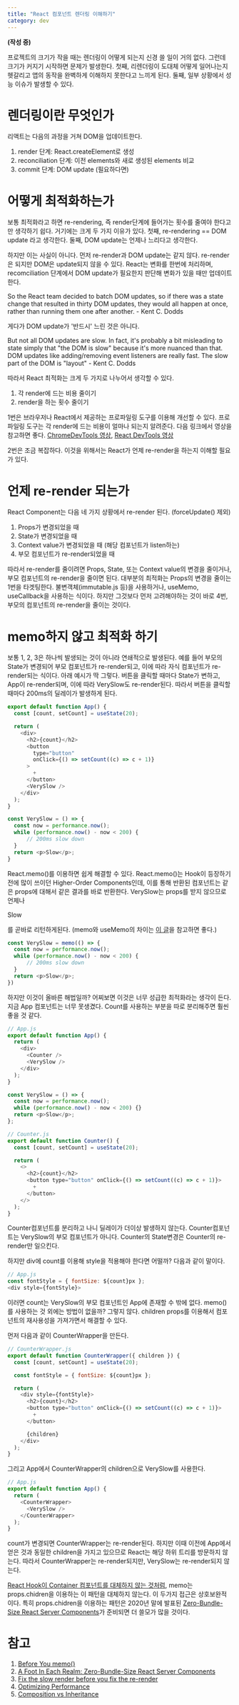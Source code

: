 ```yaml
---
title: "React 컴포넌트 렌더링 이해하기"
category: dev
---
```


**(작성 중)**

프로젝트의 크기가 작을 때는 렌더링이 어떻게 되는지 신경 쓸 일이 거의 없다. 그런데 크기가 커지기 시작하면 문제가 발생한다. 첫째, 리렌더링이 도대체 어떻게 일어나는지 헷갈리고 앱의 동작을 완벽하게 이해하지 못한다고 느끼게 된다. 둘째, 일부 상황에서 성능 이슈가 발생할 수 있다.

# 렌더링이란 무엇인가

리액트는 다음의 과정을 거쳐 DOM을 업데이트한다.

1. render 단계: React.createElement로 생성
2. reconciliation 단계: 이전 elements와 새로 생성된 elements 비교
3. commit 단계: DOM update (필요하다면)

# 어떻게 최적화하는가

보통 최적화라고 하면 re-rendering, 즉 render단계에 들어가는 횟수를 줄여야 한다고만 생각하기 쉽다. 거기에는 크게 두 가지 이유가 있다. 첫째, re-rendering == DOM update 라고 생각한다. 둘째, DOM update는 언제나 느리다고 생각한다.

하지만 이는 사실이 아니다. 먼저 re-render과 DOM update는 같지 않다. re-render은 되지만 DOM은 update되지 않을 수 있다. React는 변화를 한번에 처리하며, recomciliation 단계에서 DOM update가 필요한지 판단해 변화가 있을 때만 업데이트한다.

So the React team decided to batch DOM updates, so if there was a state change that resulted in thirty DOM updates, they would all happen at once, rather than running them one after another. - Kent C. Dodds

게다가 DOM update가 '반드시' 느린 것은 아니다.

But not all DOM updates are slow. In fact, it's probably a bit misleading to state simply that "the DOM is slow" because it's more nuanced than that. DOM updates like adding/removing event listeners are really fast. The slow part of the DOM is "layout" - Kent C. Dodds

따라서 React 최적화는 크게 두 가지로 나누어서 생각할 수 있다.

1. 각 render에 드는 비용 줄이기
2. render을 하는 횟수 줄이기

1번은 브라우저나 React에서 제공하는 프로파일링 도구를 이용해 개선할 수 있다. 프로파일링 도구는 각 render에 드는 비용이 얼마나 되는지 알려준다. 다음 링크에서 영상을 참고하면 좋다. [ChromeDevTools 영상](https://twitter.com/kentcdodds/status/1171158009277403136?ref_src=twsrc%5Etfw%7Ctwcamp%5Etweetembed%7Ctwterm%5E1171158009277403136%7Ctwgr%5E%7Ctwcon%5Es1_&ref_url=https%3A%2F%2Fkentcdodds.com%2Fblog%2Ffix-the-slow-render-before-you-fix-the-re-render), [React DevTools 영상](https://twitter.com/brian_d_vaughn/status/1126950967201546240?ref_src=twsrc%5Etfw%7Ctwcamp%5Etweetembed%7Ctwterm%5E1126950967201546240%7Ctwgr%5E%7Ctwcon%5Es1_&ref_url=https%3A%2F%2Fkentcdodds.com%2Fblog%2Ffix-the-slow-render-before-you-fix-the-re-render)

2번은 조금 복잡하다. 이것을 위해서는 React가 언제 re-render을 하는지 이해할 필요가 있다.

# 언제 re-render 되는가

React Component는 다음 네 가지 상황에서 re-render 된다. (forceUpdate() 제외)

1. Props가 변경되었을 때
2. State가 변경되었을 때
3. Context value가 변경되었을 때 (해당 컴포넌트가 listen하는)
4. 부모 컴포넌트가 re-render되었을 때

따라서 re-render를 줄이려면 Props, State, 또는 Context value의 변경을 줄이거나, 부모 컴포넌트의 re-render을 줄이면 된다. 대부분의 최적화는 Props의 변경을 줄이는 1번을 타겟팅한다. 불변객체(immutable.js 등)을 사용하거나, useMemo, useCallback을 사용하는 식이다. 하지만 그것보다 먼저 고려해야하는 것이 바로 4번, 부모의 컴포넌트의 re-render을 줄이는 것이다.

# memo하지 않고 최적화 하기

보통 1, 2, 3은 하나씩 발생되는 것이 아니라 연쇄적으로 발생된다. 예를 들어 부모의 State가 변경되어 부모 컴포넌트가 re-render되고, 이에 따라 자식 컴포넌트가 re-render되는 식이다. 아래 예시가 딱 그렇다. 버튼을 클릭할 때마다 State가 변하고, App이 re-render되며, 이에 따라 VerySlow도 re-render된다. 따라서 버튼을 클릭할 때마다 200ms의 딜레이가 발생하게 된다.

~~~javascript
export default function App() {
  const [count, setCount] = useState(20);

  return (
    <div>
      <h2>{count}</h2>
      <button 
        type="button" 
        onClick={() => setCount((c) => c + 1)}
      >
        +
      </button>
      <VerySlow />
    </div>
  );
}

const VerySlow = () => {
  const now = performance.now();
  while (performance.now() - now < 200) {
      // 200ms slow down
  }
  return <p>Slow</p>;
}
~~~

React.memo()를 이용하면 쉽게 해결할 수 있다. React.memo()는 Hook이 등장하기 전에 많이 쓰이던 Higher-Order Components인데, 이를 통해 반환된 컴포넌트는 같은 props에 대해서 같은 결과를 바로 반환한다. VerySlow는 props를 받지 않으므로 언제나 <p>Slow</p>를 곧바로 리턴하게된다. (memo와 useMemo의 차이는 [이 글](https://sustainable-dev.tistory.com/137)을 참고하면 좋다.)

~~~javascript
const VerySlow = memo(() => {
  const now = performance.now();
  while (performance.now() - now < 200) {
      // 200ms slow down
  }
  return <p>Slow</p>;
})
~~~

하지만 이것이 올바른 해법일까? 어찌보면 이것은 너무 성급한 최적화라는 생각이 든다. 지금 App 컴포넌트는 너무 못생겼다. Count를 사용하는 부분을 따로 분리해주면 훨씬 좋을 것 같다.

~~~javascript
// App.js
export default function App() {
  return (
    <div>
      <Counter />
      <VerySlow />
    </div>
  );
}

const VerySlow = () => {
  const now = performance.now();
  while (performance.now() - now < 200) {}
  return <p>Slow</p>;
};

// Counter.js
export default function Counter() {
  const [count, setCount] = useState(20);

  return (
    <>
      <h2>{count}</h2>
      <button type="button" onClick={() => setCount((c) => c + 1)}>
        +
      </button>
    </>
  );
}
~~~

Counter컴포넌트를 분리하고 나니 딜레이가 더이상 발생하지 않는다. Counter컴포넌트는 VerySlow의 부모 컴포넌트가 아니다. Counter의 State변경은 Counter의 re-render만 일으킨다.

하지만 div에 count를 이용해 style을 적용해야 한다면 어떨까?  다음과 같이 말이다.

~~~js
// App.js
const fontStyle = { fontSize: ${count}px };
<div style={fontStyle}>
~~~

이러면 count는 VerySlow의 부모 컴포넌트인 App에 존재할 수 밖에 없다. memo()를 사용하는 것 외에는 방법이 없을까?
그렇지 않다. children props를 이용해서 컴포넌트의 재사용성을 가져가면서 해결할 수 있다.

먼저 다음과 같이 CounterWrapper을 만든다.

~~~javascript
// CounterWrapper.js
export default function CounterWrapper({ children }) {
  const [count, setCount] = useState(20);

  const fontStyle = { fontSize: ${count}px };

  return (
    <div style={fontStyle}>
      <h2>{count}</h2>
      <button type="button" onClick={() => setCount((c) => c + 1)}>
        +
      </button>

      {children}
    </div>
  );
}
~~~

그리고 App에서 CounterWrapper의 children으로 VerySlow를 사용한다.

~~~javascript
// App.js
export default function App() {
  return (
    <CounterWrapper>
      <VerySlow />
    </CounterWrapper>
  );
}
~~~

count가 변경되면 CounterWrapper는 re-render된다. 하지만 이때 이전에 App에서 얻은 것과 동일한 children을 가지고 있으므로 React는 해당 하위 트리를 방문하지 않는다. 따라서 CounterWrapper는 re-render되지만, VerySlow는 re-render되지 않는다.

[React Hook이 Container 컴포넌트를 대체하지 않는 것처럼](https://yujonglee.com/wiki/socwithhooks/), memo는 props.chidren을 이용하는 이 패턴을 대체하지 않는다. 이 두가지 접근은 상호보완적이다. 특히 props.chidren을 이용하는 패턴은 2020년 말에 발표된 [Zero-Bundle-Size React Server Components](https://reactjs.org/blog/2020/12/21/data-fetching-with-react-server-components.html)가 준비되면 더 쓸모가 많을 것이다.

# 참고

1. [Before You memo()](https://overreacted.io/before-you-memo/)
2. [A Foot In Each Realm: Zero-Bundle-Size React Server Components](https://mark-okeeffe-11887.medium.com/a-foot-in-each-realm-zero-bundle-size-react-server-components-5d84a7afad92)
3. [Fix the slow render before you fix the re-render](https://kentcdodds.com/blog/fix-the-slow-render-before-you-fix-the-re-render)
4. [Optimizing Performance](https://reactjs.org/docs/optimizing-performance.html)
5. [Composition vs Inheritance](https://reactjs.org/docs/composition-vs-inheritance.html)
